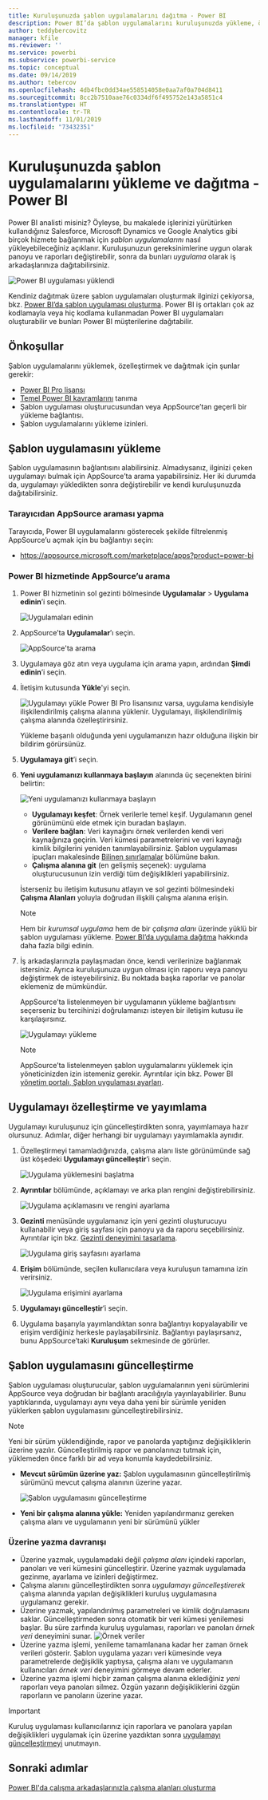 ```yaml
---
title: Kuruluşunuzda şablon uygulamalarını dağıtma - Power BI
description: Power BI’da şablon uygulamalarını kuruluşunuzda yükleme, özelleştirme ve dağıtma hakkında bilgi edinin.
author: teddybercovitz
manager: kfile
ms.reviewer: ''
ms.service: powerbi
ms.subservice: powerbi-service
ms.topic: conceptual
ms.date: 09/14/2019
ms.author: tebercov
ms.openlocfilehash: 4db4fbc0dd34ae558514058e0aa7af0a704d8411
ms.sourcegitcommit: 8cc2b7510aae76c0334df6f495752e143a5851c4
ms.translationtype: HT
ms.contentlocale: tr-TR
ms.lasthandoff: 11/01/2019
ms.locfileid: "73432351"
---
```

# <a name="install-and-distribute-template-apps-in-your-organization---power-bi"></a>Kuruluşunuzda şablon uygulamalarını yükleme ve dağıtma - Power BI

Power BI analisti misiniz? Öyleyse, bu makalede işlerinizi yürütürken kullandığınız Salesforce, Microsoft Dynamics ve Google Analytics gibi birçok hizmete bağlanmak için *şablon uygulamalarını* nasıl yükleyebileceğiniz açıklanır. Kuruluşunuzun gereksinimlerine uygun olarak panoyu ve raporları değiştirebilir, sonra da bunları *uygulama* olarak iş arkadaşlarınıza dağıtabilirsiniz. 

![Power BI uygulaması yüklendi](media/service-template-apps-install-distribute/power-bi-get-apps.png)

Kendiniz dağıtmak üzere şablon uygulamaları oluşturmak ilginizi çekiyorsa, bkz. [Power BI’da şablon uygulaması oluşturma](service-template-apps-create.md). Power BI iş ortakları çok az kodlamayla veya hiç kodlama kullanmadan Power BI uygulamaları oluşturabilir ve bunları Power BI müşterilerine dağıtabilir. 

## <a name="prerequisites"></a>Önkoşullar  

Şablon uygulamalarını yüklemek, özelleştirmek ve dağıtmak için şunlar gerekir: 

- [Power BI Pro lisansı](service-self-service-signup-for-power-bi.md)
- [Temel Power BI kavramlarını](service-basic-concepts.md) tanıma
- Şablon uygulaması oluşturucusundan veya AppSource’tan geçerli bir yükleme bağlantısı. 
- Şablon uygulamalarını yükleme izinleri. 

## <a name="install-a-template-app"></a>Şablon uygulamasını yükleme

Şablon uygulamasının bağlantısını alabilirsiniz. Almadıysanız, ilginizi çeken uygulamayı bulmak için AppSource’ta arama yapabilirsiniz. Her iki durumda da, uygulamayı yükledikten sonra değiştirebilir ve kendi kuruluşunuzda dağıtabilirsiniz.

### <a name="search-appsource-from-a-browser"></a>Tarayıcıdan AppSource araması yapma

Tarayıcıda, Power BI uygulamalarını gösterecek şekilde filtrelenmiş AppSource’u açmak için bu bağlantıyı seçin:

- https://appsource.microsoft.com/marketplace/apps?product=power-bi

### <a name="search-appsource-from-the-power-bi-service"></a>Power BI hizmetinde AppSource’u arama

1. Power BI hizmetinin sol gezinti bölmesinde **Uygulamalar** > **Uygulama edinin**’i seçin.

    ![Uygulamaları edinin](media/service-template-apps-install-distribute/power-bi-get-apps-arrow.png)

2. AppSource’ta **Uygulamalar**’ı seçin.

    ![AppSource'ta arama](media/service-template-apps-install-distribute/power-bi-appsource.png)

3. Uygulamaya göz atın veya uygulama için arama yapın, ardından **Şimdi edinin**’i seçin.

4. İletişim kutusunda **Yükle**'yi seçin.

    ![Uygulamayı yükle](media/service-template-apps-install-distribute/power-install-dialog.png) Power BI Pro lisansınız varsa, uygulama kendisiyle ilişkilendirilmiş çalışma alanına yüklenir. Uygulamayı, ilişkilendirilmiş çalışma alanında özelleştirirsiniz.

    Yükleme başarılı olduğunda yeni uygulamanızın hazır olduğuna ilişkin bir bildirim görürsünüz.
4. **Uygulamaya git**’i seçin.
5. **Yeni uygulamanızı kullanmaya başlayın** alanında üç seçenekten birini belirtin:

    ![Yeni uygulamanızı kullanmaya başlayın](media/service-template-apps-create/power-bi-template-app-get-started.png)

    - **Uygulamayı keşfet**: Örnek verilerle temel keşif. Uygulamanın genel görünümünü elde etmek için buradan başlayın. 
    - **Verilere bağlan**: Veri kaynağını örnek verilerden kendi veri kaynağınıza geçirin. Veri kümesi parametrelerini ve veri kaynağı kimlik bilgilerini yeniden tanımlayabilirsiniz. Şablon uygulaması ipuçları makalesinde [Bilinen sınırlamalar](service-template-apps-tips.md#known-limitations) bölümüne bakın. 
    - **Çalışma alanına git** (en gelişmiş seçenek): uygulama oluşturucusunun izin verdiği tüm değişiklikleri yapabilirsiniz.

    İsterseniz bu iletişim kutusunu atlayın ve sol gezinti bölmesindeki **Çalışma Alanları** yoluyla doğrudan ilişkili çalışma alanına erişin.
    >[!NOTE]
    >Hem bir *kurumsal uygulama* hem de bir *çalışma alanı* üzerinde yüklü bir şablon uygulaması yükleme. [Power BI’da uygulama dağıtma](service-create-distribute-apps.md) hakkında daha fazla bilgi edinin.
 
6. İş arkadaşlarınızla paylaşmadan önce, kendi verilerinize bağlanmak istersiniz. Ayrıca kuruluşunuza uygun olması için raporu veya panoyu değiştirmek de isteyebilirsiniz. Bu noktada başka raporlar ve panolar eklemeniz de mümkündür.

   AppSource’ta listelenmeyen bir uygulamanın yükleme bağlantısını seçerseniz bu tercihinizi doğrulamanızı isteyen bir iletişim kutusu ile karşılaşırsınız.

   ![Uygulamayı yükleme](media/service-template-apps-install-distribute/power-install-unvalidated-dialog.png)

   >[!NOTE]
   >AppSource’ta listelenmeyen şablon uygulamalarını yüklemek için yöneticinizden izin istemeniz gerekir. Ayrıntılar için bkz. Power BI [yönetim portalı, Şablon uygulaması ayarları](service-admin-portal.md#template-apps-settings).

## <a name="customize-and-publish-the-app"></a>Uygulamayı özelleştirme ve yayımlama

Uygulamayı kuruluşunuz için güncelleştirdikten sonra, yayımlamaya hazır olursunuz. Adımlar, diğer herhangi bir uygulamayı yayımlamakla aynıdır.

1. Özelleştirmeyi tamamladığınızda, çalışma alanı liste görünümünde sağ üst köşedeki **Uygulamayı güncelleştir**’i seçin.  

    ![Uygulama yüklemesini başlatma](media/service-template-apps-install-distribute/power-bi-start-install-app.png)

2. **Ayrıntılar** bölümünde, açıklamayı ve arka plan rengini değiştirebilirsiniz.

   ![Uygulama açıklamasını ve rengini ayarlama](media/service-template-apps-install-distribute/power-bi-install-app-details.png)

3. **Gezinti** menüsünde uygulamanız için yeni gezinti oluşturucuyu kullanabilir veya giriş sayfası için panoyu ya da raporu seçebilirsiniz. Ayrıntılar için bkz. [Gezinti deneyimini tasarlama](service-create-distribute-apps.md#design-the-navigation-experience).

   ![Uygulama giriş sayfasını ayarlama](media/service-template-apps-install-distribute/power-bi-install-app-content.png)

4. **Erişim** bölümünde, seçilen kullanıcılara veya kuruluşun tamamına izin verirsiniz.  

   ![Uygulama erişimini ayarlama](media/service-template-apps-install-distribute/power-bi-install-access.png)

5. **Uygulamayı güncelleştir**’i seçin. 

6. Uygulama başarıyla yayımlandıktan sonra bağlantıyı kopyalayabilir ve erişim verdiğiniz herkesle paylaşabilirsiniz. Bağlantıyı paylaşırsanız, bunu AppSource’taki **Kuruluşum** sekmesinde de görürler.

## <a name="update-a-template-app"></a>Şablon uygulamasını güncelleştirme

Şablon uygulaması oluşturucular, şablon uygulamalarının yeni sürümlerini AppSource veya doğrudan bir bağlantı aracılığıyla yayınlayabilirler. Bunu yaptıklarında, uygulamayı aynı veya daha yeni bir sürümle yeniden yüklerken şablon uygulamasını güncelleştirebilirsiniz.

  >[!NOTE]
  >Yeni bir sürüm yüklendiğinde, rapor ve panolarda yaptığınız değişikliklerin üzerine yazılır. Güncelleştirilmiş rapor ve panolarınızı tutmak için, yüklemeden önce farklı bir ad veya konumla kaydedebilirsiniz.

- **Mevcut sürümün üzerine yaz:** Şablon uygulamasının güncelleştirilmiş sürümünü mevcut çalışma alanının üzerine yazar.

   ![Şablon uygulamasını güncelleştirme](media/service-template-apps-install-distribute/power-bi-update-app-overwrite.png)

- **Yeni bir çalışma alanına yükle:** Yeniden yapılandırmanız gereken çalışma alanı ve uygulamanın yeni bir sürümünü yükler

### <a name="overwrite-behavior"></a>Üzerine yazma davranışı

* Üzerine yazmak, uygulamadaki değil *çalışma alanı* içindeki raporları, panoları ve veri kümesini güncelleştirir. Üzerine yazmak uygulamada gezinme, ayarlama ve izinleri değiştirmez.
* Çalışma alanını güncelleştirdikten sonra *uygulamayı güncelleştirerek* çalışma alanında yapılan değişiklikleri kuruluş uygulamasına uygulamanız gerekir.
* Üzerine yazmak, yapılandırılmış parametreleri ve kimlik doğrulamasını saklar. Güncelleştirmeden sonra otomatik bir veri kümesi yenilemesi başlar. Bu süre zarfında kuruluş uygulaması, raporları ve panoları *örnek veri* deneyimini sunar.
  ![Örnek veriler](media/service-template-apps-install-distribute/power-bi-sample-data.png)
* Üzerine yazma işlemi, yenileme tamamlanana kadar her zaman örnek verileri gösterir. Şablon uygulama yazarı veri kümesinde veya parametrelerde değişiklik yaptıysa, çalışma alanı ve uygulamanın kullanıcıları *örnek veri* deneyimini görmeye devam ederler.
* Üzerine yazma işlemi hiçbir zaman çalışma alanına eklediğiniz *yeni* raporları veya panoları silmez. Özgün yazarın değişikliklerini özgün raporların ve panoların üzerine yazar.

>[!IMPORTANT]
>Kuruluş uygulaması kullanıcılarınız için raporlara ve panolara yapılan değişiklikleri uygulamak için üzerine yazdıktan sonra [uygulamayı güncelleştirmeyi](#customize-and-publish-the-app) unutmayın.

## <a name="next-steps"></a>Sonraki adımlar

[Power BI'da çalışma arkadaşlarınızla çalışma alanları oluşturma](service-create-workspaces.md)
